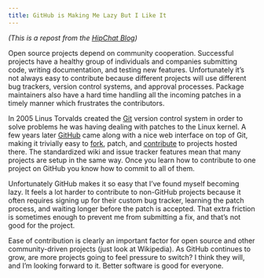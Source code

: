 ```yaml
---
title: GitHub is Making Me Lazy But I Like It
---
```



_(This is a repost from the [HipChat Blog](https://blog.hipchat.com/2010/10/15/github-is-making-me-lazy-but-i-like-it/))_

Open source projects depend on community cooperation. Successful projects have a healthy group of individuals and companies submitting code, writing documentation, and testing new features. Unfortunately it’s not always easy to contribute because different projects will use different bug trackers, version control systems, and approval processes. Package maintainers also have a hard time handling all the incoming patches in a timely manner which frustrates the contributors.

In 2005 Linus Torvalds created the [Git](http://git-scm.com/) version control system in order to solve problems he was having dealing with patches to the Linux kernel. A few years later [GitHub](http://github.com/) came along with a nice web interface on top of Git, making it trivially easy to [fork](http://help.github.com/forking/), patch, and [contribute](http://help.github.com/pull-requests/) to projects hosted there. The standardized wiki and issue tracker features mean that many projects are setup in the same way. Once you learn how to contribute to one project on GitHub you know how to commit to all of them.

Unfortunately GitHub makes it so easy that I’ve found myself becoming lazy. It feels a lot harder to contribute to non-GitHub projects because it often requires signing up for their custom bug tracker, learning the patch process, and waiting longer before the patch is accepted. That extra friction is sometimes enough to prevent me from submitting a fix, and that’s not good for the project.

Ease of contribution is clearly an important factor for open source and other community-driven projects (just look at Wikipedia). As GitHub continues to grow, are more projects going to feel pressure to switch? I think they will, and I’m looking forward to it. Better software is good for everyone.